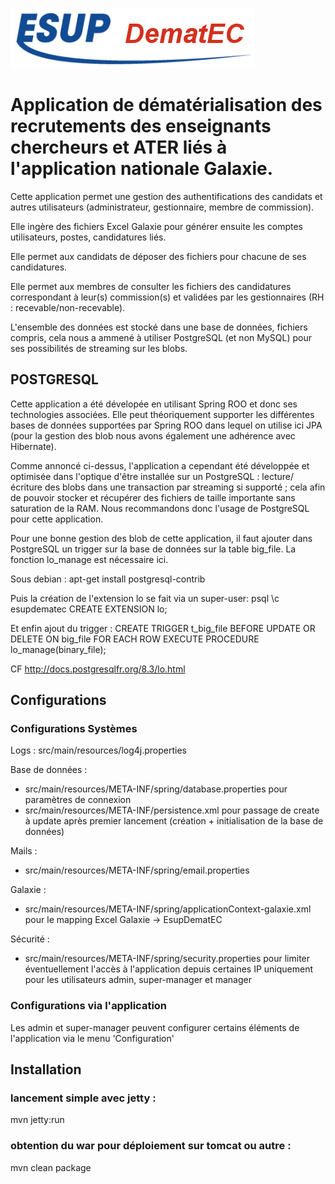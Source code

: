 ![EsupDematEC](https://github.com/EsupPortail/esup-dematec/raw/master/src/main/webapp/images/logo-esup-dematec.png)

Application de dématérialisation des recrutements des enseignants chercheurs et ATER liés à l'application nationale Galaxie.
============================

Cette application permet une gestion des authentifications des candidats et autres utilisateurs (administrateur, gestionnaire, membre de commission).

Elle ingère des fichiers Excel Galaxie pour générer ensuite les comptes utilisateurs, postes, candidatures liés.

Elle permet aux candidats de déposer des fichiers pour chacune de ses candidatures.

Elle permet aux membres de consulter les fichiers des candidatures correspondant à leur(s) commission(s) et validées par les gestionnaires (RH : recevable/non-recevable).

L'ensemble des données est stocké dans une base de données, fichiers compris, cela nous a ammené à utiliser PostgreSQL (et non MySQL) pour ses possibilités de streaming sur les blobs. 

## POSTGRESQL

Cette application a été dévelopée en utilisant Spring ROO et donc ses technologies associées.
Elle peut théoriquement supporter les différentes bases de données supportées par Spring ROO dans lequel on utilise ici JPA (pour la gestion des blob nous avons également une adhérence avec Hibernate).

Comme annoncé ci-dessus, l'application a cependant été développée et optimisée dans l'optique d'être installée sur un PostgreSQL : lecture/écriture des blobs dans une transaction par streaming si supporté ; cela afin de pouvoir stocker et récupérer des fichiers de taille importante sans saturation de la RAM.
Nous recommandons donc l'usage de PostgreSQL pour cette application.

Pour une bonne gestion des blob de cette application, il faut ajouter dans PostgreSQL un trigger sur la base de données sur la table big_file.
La fonction lo_manage est nécessaire ici.

Sous debian : 
apt-get install postgresql-contrib

Puis la création de l'extension lo se fait via un super-user:
psql
\c esupdematec
CREATE EXTENSION lo;

Et enfin ajout du trigger : 
CREATE TRIGGER t_big_file BEFORE UPDATE OR DELETE ON big_file  FOR EACH ROW EXECUTE PROCEDURE lo_manage(binary_file);

CF http://docs.postgresqlfr.org/8.3/lo.html


## Configurations 

### Configurations Systèmes

Logs : src/main/resources/log4j.properties

Base de données : 
* src/main/resources/META-INF/spring/database.properties pour paramètres de connexion
* src/main/resources/META-INF/persistence.xml pour passage de create à update après premier lancement (création + initialisation de la base de données)

Mails : 
* src/main/resources/META-INF/spring/email.properties

Galaxie : 
* src/main/resources/META-INF/spring/applicationContext-galaxie.xml pour le mapping Excel Galaxie -> EsupDematEC

Sécurité : 
* src/main/resources/META-INF/spring/security.properties pour limiter éventuellement l'accès à l'application depuis certaines IP uniquement pour les utilisateurs admin, super-manager et manager


### Configurations via l'application

Les admin et super-manager peuvent configurer certains éléments de l'application via le menu 'Configuration'


## Installation

### lancement simple avec jetty :
mvn jetty:run

### obtention du war pour déploiement sur tomcat ou autre :
mvn clean package


